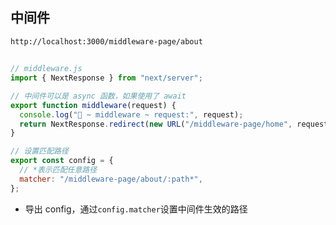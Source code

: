 ## 中间件

```http
http://localhost:3000/middleware-page/about
```

##

```js
// middleware.js
import { NextResponse } from "next/server";

// 中间件可以是 async 函数，如果使用了 await
export function middleware(request) {
  console.log("🚀 ~ middleware ~ request:", request);
  return NextResponse.redirect(new URL("/middleware-page/home", request.url));
}

// 设置匹配路径
export const config = {
  // *表示匹配任意路径
  matcher: "/middleware-page/about/:path*",
};
```

- 导出 config，通过`config.matcher`设置中间件生效的路径
